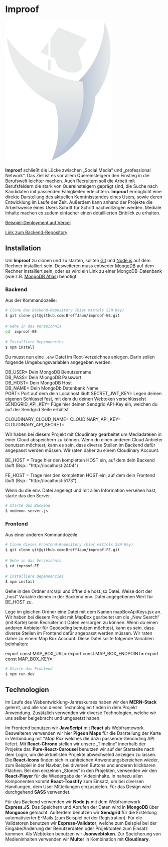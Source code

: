 # Improof 

![logo](./src/images/improof_A100.png)

**Improof** schließt die Lücke zwischen „Social Media“ und „professional Network“. Das Ziel ist es vor allem Quereinsteigern den Einstieg in die Berufswelt leichter machen. Auch Recruitern soll die Arbeit mit Berufsfeldern die stark von Quereinsteigern geprägt sind, die Suche nach Kandidaten mit passenden Fähigkeiten erleichtern.
**Improof** ermöglicht eine direkte Darstellung des aktuellen Kenntnisstandes eines Users, sowie deren Entwicklung im Laufe der Zeit. Außerdem kann anhand der Projekte die Arbeitsweise eines Users Schritt für Schritt nachvollzogen werden. Mediale Inhalte machen es zudem einfacher einen detaillierten Einblick zu erhalten.

[Beispiel-Deployment auf Vercel](https://improof-fe.vercel.app/)

[Link zum Backend-Repository](https://github.com/BreffJaun/improof-BE)


## Installation

Um **Improof** zu clonen und zu starten, sollten [Git](https://git-scm.com) und [Node.js](https://nodejs.org/en/download/) auf dem Rechner installiert sein. Desweiteren muss entweder [MongoDB](https://www.mongodb.com/) auf dem Rechner installiert sein, oder es wird ein Link zu einer MongoDB-Datenbank (wie z.B. [MongoDB Atlas](https://www.mongodb.com/cloud/atlas2)) benötigt. 

### Backend

Aus der Kommandozeile:

```bash
# Clone das Backend-Repository (hier mittels SSH Key) 
$ git clone git@github.com:BreffJaun/improof-BE.git

# Gehe in das Verzeichnis
cd  improof-BE

# Installiere Dependencies
$ npm install
```

Du musst nun eine `.env` Datei im Root-Verzeichnes anlegen. Darin sollen folgende Umgebungsvariablen angegeben werden:

DB_USER=          Dein MongoDB Benutzername   
DB_PASS=           Dein MiongoDB Passwort    
DB_HOST=          Dein MongoDB Host     
DB_NAME=         Dein MongoDb Datenbank Name    
PORT=                  Port auf dem dein Localhost läuft
SECRET_JWT_KEY=   Legen deinen eigenen Schlüssel fest, mit dem du deinen Webtoken verschlüsselst   
SENDGRID_API_KEY= Füge hier deinen Sendgrid API-Key ein, welchen du auf der Sendgrid Seite erhältst  

CLOUDINARY_CLOUD_NAME= 
CLOUDINARY_API_KEY=
CLOUDINARY_API_SECRET=

Wir haben bei diesem Projekt mit Cloudinary gearbeitet um Mediadateien in einer Cloud abspeichern zu können. Wenn du einen anderen Cloud Anbieter benutzen möchtest, kann es sein, dass diverse Stellen im Backend dafür angepasst werden müssen. Wir raten daher zu einem Cloudinary Account. 

BE_HOST = Trage hier den kompletten HOST ein, auf dem dein Backend läuft (Bsp.: "http://localhost:2404")

FE_HOST = Trage hier den kompletten HOST ein, auf dem dein Frontend läuft (Bsp.: "http://localhost:5173")

Wenn du die env. Datei angelegt und mit allen Information versehen hast, starte das den Server.

```bash
# Starte das Backend
$ nodemon server.js
```

### Frontend

Aus einer anderen Kommandozeile:

```bash
# Clone dieses Frontend-Repository (hier mittels SSH Key) 
$ git clone git@github.com:BreffJaun/improof-FE.git

# Gehe in das Verzeichnis
$ cd improof-FE

# Installiere Dependencies
$ npm install
```

Gehe in den Ordner src/api und öffne die host.jsx Datei. Weise dort der „host“ Variable deinen in der Backend env. Datei angegebenen Wert für BE_HOST zu.

Lege im gleichen Ordner eine Datei mit dem Namen mapBoxApiKeys.jsx an. Wir haben bei diesem Projekt mit MapBox gearbeitet um die „New Search“ (mit Karte) beim Recruiter mit Daten versorgen zu können. Wenn du einen anderen Anbieter für Geocoding benutzen möchtest, kann es sein, dass diverse Stellen im Frontend dafür angepasst werden müssen. Wir raten daher zu einem Map Box Account. 
Diese Datei sollte folgende Variablen beinhalten:



export const MAP_BOX_URL= 
export const MAP_BOX_ENDPOINT=
export const MAP_BOX_KEY= 

```bash
# Starte das Frontend
$ npm run dev
```

## Technologien

Im Laufe des Webentwicklung-Jahreskurses haben wir den **MERN-Stack** gelernt, und alle von diesen Technologien finden in dem Projekt Anwendung. Zusätzlich verwenden wir diverse Technologien, welche wir uns selber beigebracht und umgesetzt haben.

Im Frontend benutzen wir **JavaScript** mit **React** als Webframework. Desweiteren verwenden wir hier **Pigeon Maps** für die Darstellung der Karte in Verbindung mit **Map Box* welches die dazu passende Geocoding API liefert.
Mit **React-Chrono** stellen wir unsere „Timeline“ innerhalb der Projekte dar. **Pure-React-Carousel** benutzen wir auf der Startseite nach dem Login, um die aktuellsten Projekte abwechselnd anzeigen zu lassen. Die **React-Icons** finden sich in zahlreichen Anwendungsbereichen wieder, zum Beispiel in der Navbar, bei diversen Buttons und anderen klickbaren Flächen. Bei den einzelnen „Stones“ in den Projekten, verwenden wir den **React-Player** für die Wiedergabe der Videoinhalte. In nahezu allen Komponenten kommt **React-Toastify** zum Einsatz, um bei diversen Handlungen, dem User Mitteilungen einzuspielen.
Für das Design wird durchgehend **SASS** verwendet.

Für das Backend verwenden wir **Node.js** mit dem Webframework **Express.JS**. Das Speichern und Abrufen der Daten wird in **MongoDB** über **Mongoose** gemacht.
Außerdem benutzen wir  **Sendgrid** für die Erstellung automatisierter E-Mails (zum Beispiel bei der Registration). Für die Validatoren benutzen wir **Express-Validator**, welche zum Beispiel bei der Eingabe/Änderung der Benutzerdaten oder Projektdaten zum Einsatz kommen. Als Webtoken benutzen wir **Jsonwebtoken**. Zur Speicherung von Medieninhalten verwenden wir **Multer** in Kombination mit **Cloudinary**. 

